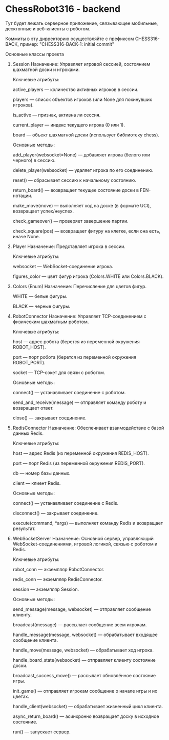 # ChessRobot316 - backend
Тут будет лежать серверное приложение, связывающее мобильные, десктопные и веб-клиенты с роботом.

Коммиты в эту дирректорию осуществляйте с префиксом CHESS316-BACK, пример: "CHESS316-BACK-1: initial commit"


Основные классы проекта

1. Session
    Назначение: Управляет игровой сессией, состоянием шахматной доски и игроками.

    Ключевые атрибуты:

    active_players — количество активных игроков в сессии.

    players — список объектов игроков (или None для покинувших игроков).

    is_active — признак, активна ли сессия.

    current_player — индекс текущего игрока (0 или 1).

    board — объект шахматной доски (использует библиотеку chess).

    Основные методы:

    add_player(websocket=None) — добавляет игрока (белого или черного) в сессию.

    delete_player(websocket) — удаляет игрока по его соединению.

    reset() — сбрасывает сессию к начальному состоянию.

    return_board() — возвращает текущее состояние доски в FEN-нотации.

    make_move(move) — выполняет ход на доске (в формате UCI), возвращает успех/неуспех.

    check_gameover() — проверяет завершение партии.

    check_square(pos) — возвращает фигуру на клетке, если она есть, иначе None.

2. Player
    Назначение: Представляет игрока в сессии.

    Ключевые атрибуты:

    websocket — WebSocket-соединение игрока.

    figures_color — цвет фигур игрока (Colors.WHITE или Colors.BLACK).

3. Colors (Enum)
    Назначение: Перечисление для цветов фигур.

    WHITE — белые фигуры.

    BLACK — черные фигуры.

4. RobotConnector
    Назначение: Управляет TCP-соединением с физическим шахматным роботом.

    Ключевые атрибуты:

    host — адрес робота (берется из переменной окружения ROBOT_HOST).

    port — порт робота (берется из переменной окружения ROBOT_PORT).

    socket — TCP-сокет для связи с роботом.

    Основные методы:

    connect() — устанавливает соединение с роботом.

    send_and_receive(message) — отправляет команду роботу и возвращает ответ.

    close() — закрывает соединение.

5. RedisConnector
    Назначение: Обеспечивает взаимодействие с базой данных Redis.

    Ключевые атрибуты:

    host — адрес Redis (из переменной окружения REDIS_HOST).

    port — порт Redis (из переменной окружения REDIS_PORT).

    db — номер базы данных.

    client — клиент Redis.

    Основные методы:

    connect() — устанавливает соединение с Redis.

    disconnect() — закрывает соединение.

    execute(command, *args) — выполняет команду Redis и возвращает результат.

6. WebSocketServer
    Назначение: Основной сервер, управляющий WebSocket-соединениями, игровой логикой, связью с роботом и Redis.

    Ключевые атрибуты:

    robot_conn — экземпляр RobotConnector.

    redis_conn — экземпляр RedisConnector.

    session — экземпляр Session.

    Основные методы:

    send_message(message, websocket) — отправляет сообщение клиенту.

    broadcast(message) — рассылает сообщение всем игрокам.

    handle_message(message, websocket) — обрабатывает входящее сообщение клиента.

    handle_move(message, websocket) — обрабатывает ход игрока.

    handle_board_state(websocket) — отправляет клиенту состояние доски.

    broadcast_success_move() — рассылает обновлённое состояние игры.

    init_game() — отправляет игрокам сообщение о начале игры и их цветах.

    handle_client(websocket) — обрабатывает жизненный цикл клиента.

    async_return_board() — асинхронно возвращает доску в исходное состояние.

    run() — запускает сервер.
